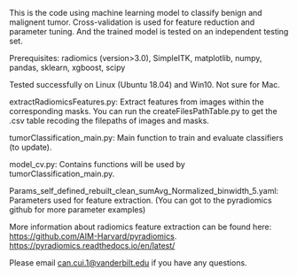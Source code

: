 This is the code using machine learning model to classify benign and malignent tumor. Cross-validation is used for feature reduction and parameter tuning. And the trained model is tested on an independent testing set. 


Prerequisites: radiomics (version>3.0), SimpleITK, matplotlib, numpy, pandas, sklearn, xgboost, scipy

Tested successfully on Linux (Ubuntu 18.04) and Win10. Not sure for Mac.

extractRadiomicsFeatures.py: Extract features from images within the corresponding masks. You can run the createFilesPathTable.py to get the .csv table recoding the filepaths of images and masks.

tumorClassification_main.py: Main function to train and evaluate classifiers (to update).

model_cv.py: Contains functions will be used by tumorClassification_main.py.

Params_self_defined_rebuilt_clean_sumAvg_Normalized_binwidth_5.yaml: Parameters used for feature extraction. (You can got to the pyradiomics github for more parameter examples)

More information about radiomics feature extraction can be found here: https://github.com/AIM-Harvard/pyradiomics. https://pyradiomics.readthedocs.io/en/latest/

Please email can.cui.1@vanderbilt.edu if you have any questions.
